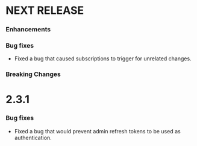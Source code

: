 # NEXT RELEASE

### Enhancements

### Bug fixes
* Fixed a bug that caused subscriptions to trigger for unrelated changes.

### Breaking Changes

# 2.3.1

### Bug fixes
* Fixed a bug that would prevent admin refresh tokens to be used as authentication.

